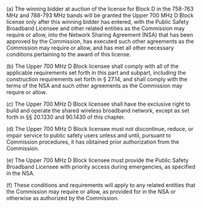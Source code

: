 (a) The winning bidder at auction of the license for Block D in the 758-763 MHz and 788-793 MHz bands will be granted the Upper 700 MHz D Block license only after this winning bidder has entered, with the Public Safety Broadband Licensee and other related entities as the Commission may require or allow, into the Network Sharing Agreement (NSA) that has been approved by the Commission, has executed such other agreements as the Commission may require or allow, and has met all other necessary conditions pertaining to the award of this license.

(b) The Upper 700 MHz D Block licensee shall comply with all of the applicable requirements set forth in this part and subpart, including the construction requirements set forth in § 27.14, and shall comply with the terms of the NSA and such other agreements as the Commission may require or allow.

(c) The Upper 700 MHz D Block licensee shall have the exclusive right to build and operate the shared wireless broadband network, except as set forth in §§ 20.1330 and 90.1430 of this chapter.

(d) The Upper 700 MHz D Block licensee must not discontinue, reduce, or impair service to public safety users unless and until, pursuant to Commission procedures, it has obtained prior authorization from the Commission.

(e) The Upper 700 MHz D Block licensee must provide the Public Safety Broadband Licensee with priority access during emergencies, as specified in the NSA.

(f) These conditions and requirements will apply to any related entities that the Commission may require or allow, as provided for in the NSA or otherwise as authorized by the Commission.

